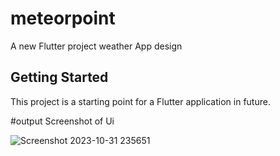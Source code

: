 # meteorpoint

A new Flutter project weather App design

## Getting Started

This project is a starting point for a Flutter application in future.

#output Screenshot of Ui





![Screenshot 2023-10-31 235651](https://github.com/HariOp6238/meteorpoint/assets/143381736/72d70796-6c39-4eb7-9ce2-c5435f9fd5ea)
